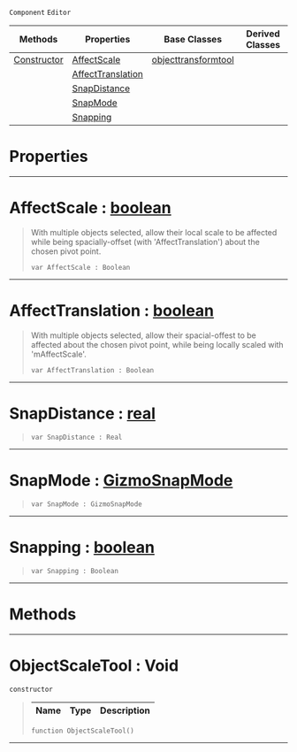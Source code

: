  `Component` `Editor`



|Methods|Properties|Base Classes|Derived Classes|
|---|---|---|---|
|[ Constructor](https://github.com/ZilchEngine/ZilchDocs/blob/master/code_reference/class_reference/objectscaletool.md#objectscaletool-void)|[ AffectScale](https://github.com/ZilchEngine/ZilchDocs/blob/master/code_reference/class_reference/objectscaletool.md#affectscale-zilch-engine)|[objecttransformtool](https://github.com/ZilchEngine/ZilchDocs/blob/master/code_reference/class_reference/objecttransformtool.md)| |
| |[ AffectTranslation](https://github.com/ZilchEngine/ZilchDocs/blob/master/code_reference/class_reference/objectscaletool.md#affecttranslation-zilch-e)| | |
| |[ SnapDistance](https://github.com/ZilchEngine/ZilchDocs/blob/master/code_reference/class_reference/objectscaletool.md#snapdistance-zilch-engine)| | |
| |[ SnapMode](https://github.com/ZilchEngine/ZilchDocs/blob/master/code_reference/class_reference/objectscaletool.md#snapmode-zilch-engine-doc)| | |
| |[ Snapping](https://github.com/ZilchEngine/ZilchDocs/blob/master/code_reference/class_reference/objectscaletool.md#snapping-zilch-engine-doc)| | |


 #  Properties


---  
 #  AffectScale : [boolean](https://github.com/ZilchEngine/ZilchDocs/blob/master/code_reference/nada_base_types/boolean.md)

> With multiple objects selected, allow their local scale to be affected while being spacially-offset (with 'AffectTranslation') about the chosen pivot point.
> ``` lang=cpp, name=Nada
> var AffectScale : Boolean


---  
 #  AffectTranslation : [boolean](https://github.com/ZilchEngine/ZilchDocs/blob/master/code_reference/nada_base_types/boolean.md)

> With multiple objects selected, allow their spacial-offest to be affected about the chosen pivot point, while being locally scaled with 'mAffectScale'.
> ``` lang=cpp, name=Nada
> var AffectTranslation : Boolean


---  
 #  SnapDistance : [real](https://github.com/ZilchEngine/ZilchDocs/blob/master/code_reference/nada_base_types/real.md)

> 
> ``` lang=cpp, name=Nada
> var SnapDistance : Real


---  
 #  SnapMode : [GizmoSnapMode](https://github.com/ZilchEngine/ZilchDocs/blob/master/code_reference/enum_reference.md#gizmosnapmode)

> 
> ``` lang=cpp, name=Nada
> var SnapMode : GizmoSnapMode


---  
 #  Snapping : [boolean](https://github.com/ZilchEngine/ZilchDocs/blob/master/code_reference/nada_base_types/boolean.md)

> 
> ``` lang=cpp, name=Nada
> var Snapping : Boolean


---  
 #  Methods


---  
 #  ObjectScaleTool : Void

 `constructor`

> 
> |Name|Type|Description|
> |---|---|---|
> ``` lang=cpp, name=Nada
> function ObjectScaleTool()
> ``` 


---  
 

 